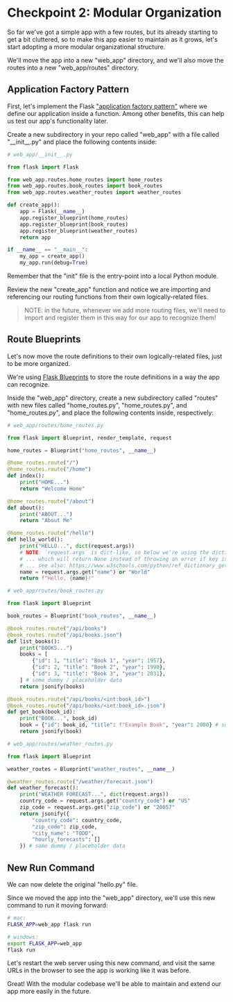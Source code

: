 
# Checkpoint 2: Modular Organization

So far we've got a simple app with a few routes, but its already starting to get a bit cluttered, so to make this app easier to maintain as it grows, let's start adopting a more modular organizational structure.

We'll move the app into a new "web_app" directory, and we'll also move the routes into a new "web_app/routes" directory.

## Application Factory Pattern

First, let's implement the Flask ["application factory pattern"](https://flask.palletsprojects.com/en/1.1.x/patterns/appfactories/) where we define our application inside a function. Among other benefits, this can help us test our app's functionality later.

Create a new subdirectory in your repo called "web_app" with a file called "\_\_init_\_.py" and place the following contents inside:

```py
# web_app/__init__.py

from flask import Flask

from web_app.routes.home_routes import home_routes
from web_app.routes.book_routes import book_routes
from web_app.routes.weather_routes import weather_routes

def create_app():
    app = Flask(__name__)
    app.register_blueprint(home_routes)
    app.register_blueprint(book_routes)
    app.register_blueprint(weather_routes)
    return app

if __name__ == "__main__":
    my_app = create_app()
    my_app.run(debug=True)
```

Remember that the "init" file is the entry-point into a local Python module.

Review the new "create_app" function and notice we are importing and referencing our routing functions from their own logically-related files.

> NOTE: in the future, whenever we add more routing files, we'll need to import and register them in this way for our app to recognize them!

## Route Blueprints

Let's now move the route definitions to their own logically-related files, just to be more organized.

We're using [Flask Blueprints](https://flask.palletsprojects.com/en/1.1.x/blueprints/) to store the route definitions in a way the app can recognize.

Inside the "web_app" directory, create a new subdirectory called "routes" with new files called "home_routes.py", "home_routes.py", and "home_routes.py", and place the following contents inside, respectively:

```py
# web_app/routes/home_routes.py

from flask import Blueprint, render_template, request

home_routes = Blueprint("home_routes", __name__)

@home_routes.route("/")
@home_routes.route("/home")
def index():
    print("HOME...")
    return "Welcome Home"

@home_routes.route("/about")
def about():
    print("ABOUT...")
    return "About Me"

@home_routes.route("/hello")
def hello_world():
    print("HELLO...", dict(request.args))
    # NOTE: `request.args` is dict-like, so below we're using the dictionary's `get()` method,
    # ... which will return None instead of throwing an error if key is not present
    # ... see also: https://www.w3schools.com/python/ref_dictionary_get.asp
    name = request.args.get("name") or "World"
    return f"Hello, {name}!"

```

```py
# web_app/routes/book_routes.py

from flask import Blueprint

book_routes = Blueprint("book_routes", __name__)

@book_routes.route("/api/books")
@book_routes.route("/api/books.json")
def list_books():
    print("BOOKS...")
    books = [
        {"id": 1, "title": "Book 1", "year": 1957},
        {"id": 2, "title": "Book 2", "year": 1990},
        {"id": 3, "title": "Book 3", "year": 2031},
    ] # some dummy / placeholder data
    return jsonify(books)

@book_routes.route("/api/books/<int:book_id>")
@book_routes.route("/api/books/<int:book_id>.json")
def get_book(book_id):
    print("BOOK...", book_id)
    book = {"id": book_id, "title": f"Example Book", "year": 2000} # some dummy / placeholder data
    return jsonify(book)

```

```py
# web_app/routes/weather_routes.py

from flask import Blueprint

weather_routes = Blueprint("weather_routes", __name__)

@weather_routes.route("/weather/forecast.json")
def weather_forecast():
    print("WEATHER FORECAST...", dict(request.args))
    country_code = request.args.get("country_code") or "US"
    zip_code = request.args.get("zip_code") or "20057"
    return jsonify({
        "country_code": country_code,
        "zip_code": zip_code,
        "city_name": "TODO",
        "hourly_forecasts": []
    }) # some dummy / placeholder data

```

## New Run Command

We can now delete the original "hello.py" file.

Since we moved the app into the "web_app" directory, we'll use this new command to run it moving forward:

```sh
# mac:
FLASK_APP=web_app flask run

# windows:
export FLASK_APP=web_app
flask run
```

Let's restart the web server using this new command, and visit the same URLs in the browser to see the app is working like it was before.

Great! With the modular codebase we'll be able to maintain and extend our app more easily in the future.
